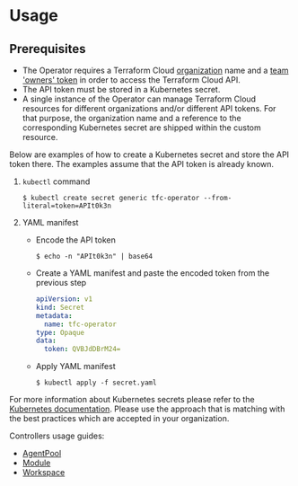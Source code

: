 # Usage

## Prerequisites

- The Operator requires a Terraform Cloud [organization](https://developer.hashicorp.com/terraform/cloud-docs/users-teams-organizations/organizations) name and a [team 'owners' token](https://developer.hashicorp.com/terraform/cloud-docs/users-teams-organizations/api-tokens#team-api-tokens) in order to access the Terraform Cloud API.
- The API token must be stored in a Kubernetes secret.
- A single instance of the Operator can manage Terraform Cloud resources for different organizations and/or different API tokens. For that purpose, the organization name and a reference to the corresponding Kubernetes secret are shipped within the custom resource.

Below are examples of how to create a Kubernetes secret and store the API token there. The examples assume that the API token is already known.

1. `kubectl` command

    ```console
    $ kubectl create secret generic tfc-operator --from-literal=token=APIt0k3n
    ```

2. YAML manifest
    - Encode the API token

        ```console
        $ echo -n "APIt0k3n" | base64
        ```

    - Create a YAML manifest and paste the encoded token from the previous step

        ```yaml
        apiVersion: v1
        kind: Secret
        metadata:
          name: tfc-operator
        type: Opaque
        data:
          token: QVBJdDBrM24=
        ```

    - Apply YAML manifest

        ```console
        $ kubectl apply -f secret.yaml
        ```

For more information about Kubernetes secrets please refer to the [Kubernetes documentation](https://kubernetes.io/docs/concepts/configuration/secret/). Please use the approach that is matching with the best practices which are accepted in your organization.

Controllers usage guides:
  - [AgentPool](../docs/agentpool.md)
  - [Module](../docs/module.md)
  - [Workspace](../docs/workspace.md)
